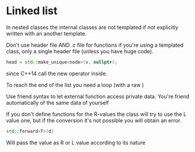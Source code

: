 # Linked list

In nested classes the internal classes are not templated if not explicitly written with an another template.

Don't use header file AND .c file for functions if you're using a templated class, only a single header file (unless you have huge code).

```c++
head = std::make_unique<node>(v, nullptr);
```

since C++14 call the new operator inside.

To reach the end of the list you need a loop (with a raw )

Use friend syntax to let external function access private data. You're friend automatically of the same data of yourself

If you don't define functions for the R-values the class will try to use the L value one, but if the conversion it's not possible you will obtain an error.

```c++
std::forward<T>(d)
```

Will pass the value as R or L value according to its nature